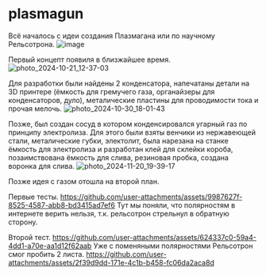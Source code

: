 # plasmagun
Всё началось с идеи создания Плазмагана или по научному Рельсотрона.
![image](https://github.com/user-attachments/assets/093ca15b-c824-436e-a44c-73215a103ed0)

Первый концепт появиля в близжайшее время.
![photo_2024-10-21_12-37-03](https://github.com/user-attachments/assets/dcb7886c-3f37-43bc-9012-940c082c90f3)

Для разработки были найдены 2 конденсатора, напечатаны детали на 3D принтере (ёмкость для гремучего газа, органайзеры для конденсаторов, дуло), металические пластины для проводимости тока и прочая мелочь.
![photo_2024-10-30_18-01-43](https://github.com/user-attachments/assets/2a7fc874-5c1f-4026-97a3-7c98b3e5909f)

Позже, был создан сосуд в котором конденсировался угарный газ по принципу электролиза. Для этого были взяты венчики из нержавеющей стали, металические губки, электолит, была нарезана на станке ёмкость для электролиза и разработан клей для склейки короба, позаимствована ёмкость для слива, резиновая пробка, создана воронка для слива.
![photo_2024-11-20_19-39-17](https://github.com/user-attachments/assets/8276819b-cc03-4ac2-b47d-0ab6061c291e)

Позже идея с газом отошла на второй план.

Первые тесты.
https://github.com/user-attachments/assets/9987627f-8525-4587-abb8-bd3415ad7ef6
Тут мы поняли, что полярностям в интернете верить нельзя, т.к. рельсотрон стрельнул в обратную сторону.

Второй тест.
https://github.com/user-attachments/assets/624337c0-59a4-4dd1-a70e-aa1d12f62aab
Уже с поменяными полярностями Рельсотрон смог пробить 2 листа.
https://github.com/user-attachments/assets/2f39d9dd-171e-4c1b-b458-fc06da2aca8d



